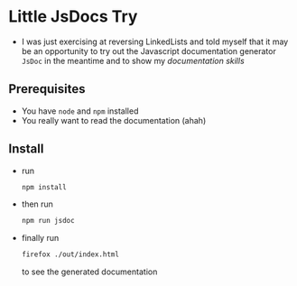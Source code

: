 # Little JsDocs Try

* I was just exercising at reversing LinkedLists and told myself that it may be an opportunity to try out the Javascript documentation generator ```JsDoc``` in the meantime and to show my *documentation skills*

## Prerequisites

* You have ```node``` and ```npm``` installed
* You really want to read the documentation (ahah)

## Install

* run 
    ```bash 
    npm install 
    ```
    
* then run 
    ```bash 
    npm run jsdoc 
    ```

* finally run 
    ```bash 
    firefox ./out/index.html
    ```
    to see the generated documentation

